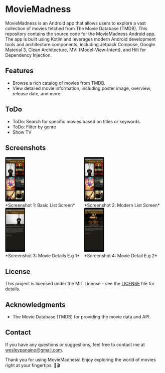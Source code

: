 # MovieMadness

MovieMadness is an Android app that allows users to explore a vast collection of movies fetched from The Movie Database (TMDB). This repository contains the source code for the MovieMadness Android app. The app is built using Kotlin and leverages modern Android development tools and architecture components, including Jetpack Compose, Google Material 3, Clean Architecture, MVI (Model-View-Intent), and Hilt for Dependency Injection.

## Features

- Browse a rich catalog of movies from TMDB.
- View detailed movie information, including poster image, overview, release date, and more.


## ToDo
- ToDo: Search for specific movies based on titles or keywords.
- ToDo: Filter by genre
- Show TV 

## Screenshots

<div style="display: flex; justify-content: space-around;">
    <div>
        <img src="screenshots/movie_list_modern.png" width="25%" alt="Screenshot 1">
        <br>
        *Screenshot 1: Basic List Screen*
    </div>
    <div>
        <img src="screenshots/movie_list_modern.png" width="25%" alt="Screenshot 2">
        <br>
        *Screenshot 2: Modern List Screen*
    </div>
</div>

<div style="display: flex; justify-content: space-around;">
    <div>
<img src="screenshots/movie_detail_1.png" width="25%" alt="Screenshot 3">
        <br>
        *Screenshot 3: Movie Details E.g 1*
    </div>
    <div>
        <img src="screenshots/movie_detail_2.png" width="25%" alt="Screenshot 4">
        <br>
        *Screenshot 4: Movie Detail E.g 2*
    </div>
</div>

## License

This project is licensed under the MIT License - see the [LICENSE](LICENSE) file for details.

## Acknowledgments

- The Movie Database (TMDB) for providing the movie data and API.

## Contact

If you have any questions or suggestions, feel free to contact me at [wesleypanaino@gmail.com](mailto:wesleypanaino@gmail.com).

Thank you for using MovieMadness! Enjoy exploring the world of movies right at your fingertips. 🍿🎬